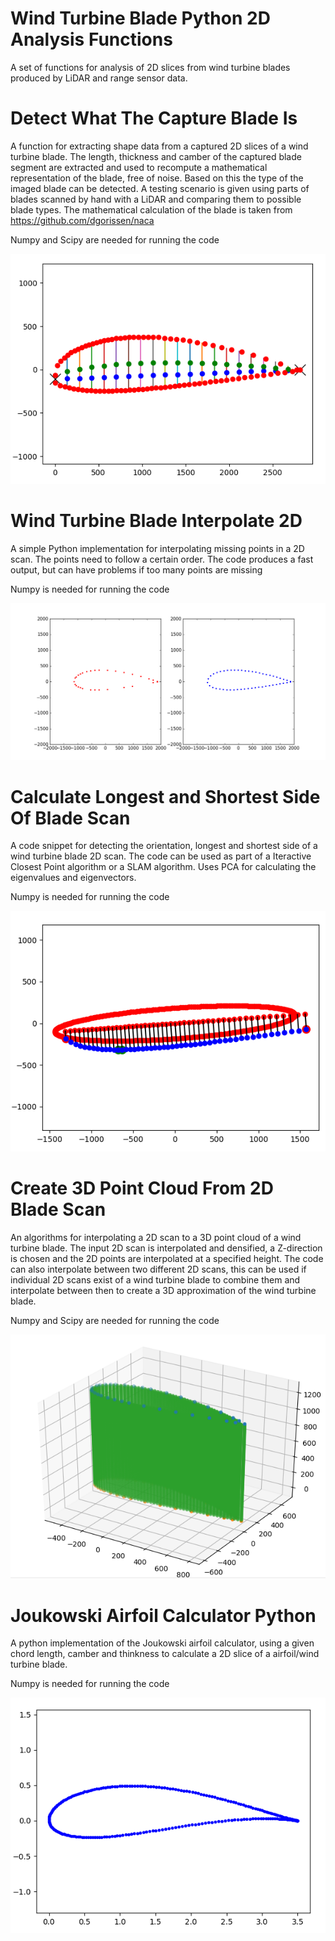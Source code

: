# Wind Turbine Blade Python 2D Analysis Functions
 A set of functions for analysis of 2D slices from wind turbine blades produced by LiDAR and range sensor data.
 
# Detect What The Capture Blade Is

A function for extracting shape data from a captured 2D slices of a wind turbine blade. The length, thickness and camber of the captured blade segment are extracted and used to recompute a mathematical representation of the blade, free of noise. Based on this the type of the imaged blade can be detected. A testing scenario is given using parts of blades scanned by hand with a LiDAR and comparing them to possible blade types. The mathematical calculation of the blade is taken from https://github.com/dgorissen/naca

Numpy and Scipy are needed for running the code

![Screenshot1 identifyBlade](images/identifyBlade.PNG)

# Wind Turbine Blade Interpolate 2D

A simple Python implementation for interpolating missing points in a 2D scan. The points need to follow a certain order. The code produces a fast output, but can have problems if too many points are missing

Numpy is needed for running the code

![Screenshot1 interpolate](images/interpolate.PNG)

# Calculate Longest and Shortest Side Of Blade Scan

A code snippet for detecting the orientation, longest and shortest side of a wind turbine blade 2D scan. The code can be used as part of a Iteractive Closest Point algorithm or a  SLAM algorithm. Uses PCA for calculating the eigenvalues and eigenvectors.

Numpy is needed for running the code

![Screenshot1 shortLong](images/shortestLongest.PNG)

# Create 3D Point Cloud From 2D Blade Scan

An algorithms for interpolating a 2D scan to a 3D point cloud of a wind turbine blade. The input 2D scan is interpolated and densified, a Z-direction is chosen and the 2D points are interpolated at a specified height. The code can also interpolate between two different 2D scans, this can be used if individual 2D scans exist of a wind turbine blade to combine them and interpolate between then to create a 3D approximation of the wind turbine blade.

Numpy and Scipy are needed for running the code

![Screenshot1 3dfrom2d](images/3dbladeFrom2d.PNG)

# Joukowski Airfoil Calculator Python

A python implementation of the Joukowski airfoil calculator, using a given chord length, camber and thinkness to calculate a 2D slice of a airfoil/wind turbine blade.

Numpy is needed for running the code

![Screenshot1 joukowski](images/joukowski.PNG)
